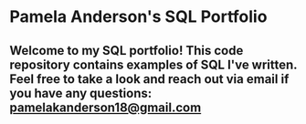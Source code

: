 # Pamela Anderson's SQL Portfolio

## Welcome to my SQL portfolio! This code repository contains examples of SQL I've written. Feel free to take a look and reach out via email if you have any questions: pamelakanderson18@gmail.com
